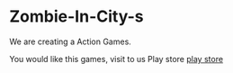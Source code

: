 # Zombie-In-City-s

We are creating a Action Games.

You would like this games, visit to us Play store [play store](https://play.google.com/store/apps/dev?id=5139140892201022194)
